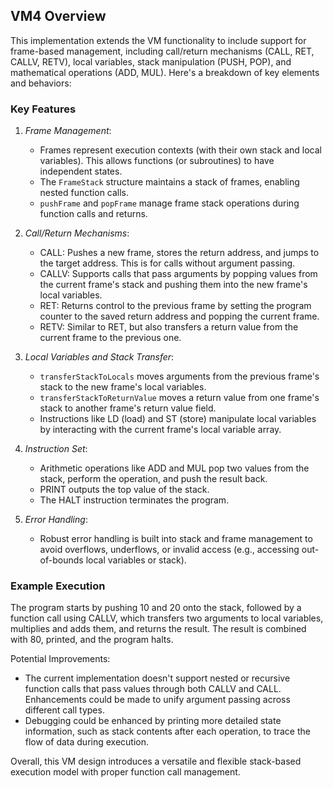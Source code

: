 ## VM4 Overview

This implementation extends the VM functionality to include support for frame-based management, including call/return mechanisms (CALL, RET, CALLV, RETV), local variables, stack manipulation (PUSH, POP), and mathematical operations (ADD, MUL). Here's a breakdown of key elements and behaviors:

### Key Features

1. *Frame Management*:

    - Frames represent execution contexts (with their own stack and local variables). This allows functions (or subroutines) to have independent states.
    - The `FrameStack` structure maintains a stack of frames, enabling nested function calls.
    - `pushFrame` and `popFrame` manage frame stack operations during function calls and returns.

2. *Call/Return Mechanisms*:

    - CALL: Pushes a new frame, stores the return address, and jumps to the target address. This is for calls without argument passing.
    - CALLV: Supports calls that pass arguments by popping values from the current frame's stack and pushing them into the new frame's local variables.
    - RET: Returns control to the previous frame by setting the program counter to the saved return address and popping the current frame.
    - RETV: Similar to RET, but also transfers a return value from the current frame to the previous one.

3. *Local Variables and Stack Transfer*:

    - `transferStackToLocals` moves arguments from the previous frame's stack to the new frame's local variables.
    - `transferStackToReturnValue` moves a return value from one frame's stack to another frame's return value field.
    - Instructions like LD (load) and ST (store) manipulate local variables by interacting with the current frame's local variable array.

4. *Instruction Set*:

    - Arithmetic operations like ADD and MUL pop two values from the stack, perform the operation, and push the result back.
    - PRINT outputs the top value of the stack.
    - The HALT instruction terminates the program.

5. *Error Handling*:

    - Robust error handling is built into stack and frame management to avoid overflows, underflows, or invalid access (e.g., accessing out-of-bounds local variables or stack).

### Example Execution

The program starts by pushing 10 and 20 onto the stack, followed by a function call using CALLV, which transfers two arguments to local variables, multiplies and adds them, and returns the result. The result is combined with 80, printed, and the program halts.

Potential Improvements:

- The current implementation doesn't support nested or recursive function calls that pass values through both CALLV and CALL. Enhancements could be made to unify argument passing across different call types.
- Debugging could be enhanced by printing more detailed state information, such as stack contents after each operation, to trace the flow of data during execution.

Overall, this VM design introduces a versatile and flexible stack-based execution model with proper function call management.
